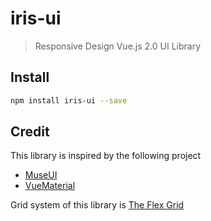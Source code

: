 # iris-ui

> Responsive Design Vue.js 2.0 UI Library

## Install

```bash
npm install iris-ui --save
```

## Credit

This library is inspired by the following project

- [MuseUI](http://www.muse-ui.org)
- [VueMaterial](https://vuematerial.github.io)


Grid system of this library is [The Flex Grid](http://jeroenoomsnl.github.io/the-flex-grid/)
